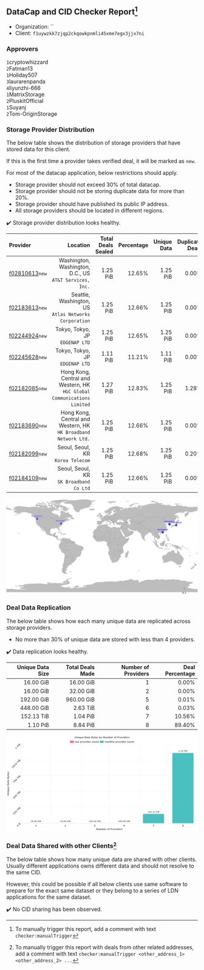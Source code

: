 ## DataCap and CID Checker Report[^1]
 - Organization: ``
 - Client: `f1uywzkk7zjqp2ckqowkpnmli45xme7egx3jjx7ni`
### Approvers
`1`cryptowhizzard<br/>`2`Fatman13<br/>`1`Holiday507<br/>`3`laurarenpanda<br/>`4`liyunzhi-666<br/>`1`MatrixStorage<br/>`2`PluskitOfficial<br/>`1`Suyanj<br/>`2`Tom-OriginStorage


### Storage Provider Distribution
The below table shows the distribution of storage providers that have stored data for this client.

If this is the first time a provider takes verified deal, it will be marked as `new`.

For most of the datacap application, below restrictions should apply.
 - Storage provider should not exceed 30% of total datacap.
 - Storage provider should not be storing duplicate data for more than 20%.
 - Storage provider should have published its public IP address.
 - All storage providers should be located in different regions.

✔️ Storage provider distribution looks healthy.

| Provider                                                    |                                                                   Location | Total Deals Sealed | Percentage | Unique Data | Duplicate Deals |
| :---------------------------------------------------------- | -------------------------------------------------------------------------: | -----------------: | ---------: | ----------: | --------------: |
| [f02810613](https://filfox.info/en/address/f02810613)`new`  |                 Washington, Washington, D.C., US<br/>`AT&T Services, Inc.` |           1.25 PiB |     12.65% |    1.25 PiB |           0.00% |
| [f02183613](https://filfox.info/en/address/f02183613)`new`  |                   Seattle, Washington, US<br/>`Atlas Networks Corporation` |           1.25 PiB |     12.66% |    1.25 PiB |           0.00% |
| [f02244924](https://filfox.info/en/address/f02244924)`new`  |                                         Tokyo, Tokyo, JP<br/>`EDGENAP LTD` |           1.25 PiB |     12.65% |    1.25 PiB |           0.00% |
| [f02245628](https://filfox.info/en/address/f02245628)`new`  |                                         Tokyo, Tokyo, JP<br/>`EDGENAP LTD` |           1.11 PiB |     11.21% |    1.11 PiB |           0.00% |
| [f02182085](https://filfox.info/en/address/f02182085)`new`  | Hong Kong, Central and Western, HK<br/>`HGC Global Communications Limited` |           1.27 PiB |     12.83% |    1.25 PiB |           1.28% |
| [f02183690](https://filfox.info/en/address/f02183690)`new`  |         Hong Kong, Central and Western, HK<br/>`HK Broadband Network Ltd.` |           1.25 PiB |     12.66% |    1.25 PiB |           0.00% |
| [f02182099](https://filfox.info/en/address/f02182099)`new`  |                                       Seoul, Seoul, KR<br/>`Korea Telecom` |           1.25 PiB |     12.68% |    1.25 PiB |           0.20% |
| [f02184109](https://filfox.info/en/address/f02184109)`new`  |                                 Seoul, Seoul, KR<br/>`SK Broadband Co Ltd` |           1.25 PiB |     12.66% |    1.25 PiB |           0.00% |

<img src="https://raw.githubusercontent.com/data-preservation-programs/filplus-checker-assets/main/filecoin-project/filecoin-plus-large-datasets/issues/1970/1699956765752.png"/>

### Deal Data Replication
The below table shows how each many unique data are replicated across storage providers.

- No more than 30% of unique data are stored with less than 4 providers.

✔️ Data replication looks healthy.

| Unique Data Size | Total Deals Made | Number of Providers | Deal Percentage |
| ---------------: | ---------------: | ------------------: | --------------: |
|        16.00 GiB |        16.00 GiB |                   1 |           0.00% |
|        16.00 GiB |        32.00 GiB |                   2 |           0.00% |
|       192.00 GiB |       960.00 GiB |                   5 |           0.01% |
|       448.00 GiB |         2.63 TiB |                   6 |           0.03% |
|       152.13 TiB |         1.04 PiB |                   7 |          10.56% |
|         1.10 PiB |         8.84 PiB |                   8 |          89.40% |

<img src="https://raw.githubusercontent.com/data-preservation-programs/filplus-checker-assets/main/filecoin-project/filecoin-plus-large-datasets/issues/1970/1699956766374.png"/>

### Deal Data Shared with other Clients[^3]
The below table shows how many unique data are shared with other clients.
Usually different applications owns different data and should not resolve to the same CID.

However, this could be possible if all below clients use same software to prepare for the exact same dataset or they belong to a series of LDN applications for the same dataset.

✔️ No CID sharing has been observed.

[^1]: To manually trigger this report, add a comment with text `checker:manualTrigger`

[^2]: Deals from those addresses are combined into this report as they are specified with `checker:manualTrigger`

[^3]: To manually trigger this report with deals from other related addresses, add a comment with text `checker:manualTrigger <other_address_1> <other_address_2> ...`
